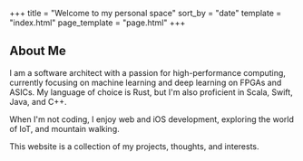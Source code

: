 +++
title = "Welcome to my personal space"
sort_by = "date"
template = "index.html"
page_template = "page.html"
+++

## About Me

I am a software architect with a passion for high-performance computing, currently focusing on machine learning and deep learning on FPGAs and ASICs. My language of choice is Rust, but I'm also proficient in Scala, Swift, Java, and C++.

When I'm not coding, I enjoy web and iOS development, exploring the world of IoT, and mountain walking.

This website is a collection of my projects, thoughts, and interests.